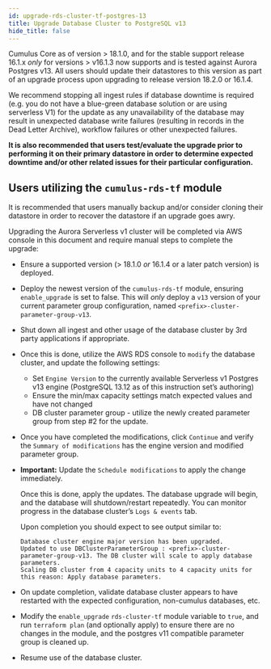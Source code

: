 ```yaml
---
id: upgrade-rds-cluster-tf-postgres-13
title: Upgrade Database Cluster to PostgreSQL v13
hide_title: false
---
```


Cumulus Core as of version > 18.1.0, and for the stable support release 16.1.x *only* for versions > v16.1.3 now supports and is tested against Aurora Postgres v13.   All users should update their datastores to this version as part of an upgrade process upon upgrading to release version 18.2.0 or 16.1.4.

We recommend stopping all ingest rules if database downtime is required (e.g. you do not have a blue-green database solution or are using serverless V1) for the update  as any unavailability of the database may result in unexpected database write failures (resulting in records in the Dead Letter Archive), workflow failures or other unexpected failures.

**It is also recommended that users test/evaluate the upgrade prior to performing it on their primary datastore in order to determine expected downtime and/or other related issues for their particular configuration.**

## Users utilizing the `cumulus-rds-tf` module

It is recommended that users manually backup and/or consider cloning their datastore in order to recover the datastore if an upgrade goes awry.

Upgrading the Aurora Serverless v1 cluster will be completed via AWS console in this document and require manual steps to complete the upgrade:

- Ensure a supported version (> 18.1.0 *or* 16.1.4 or a later patch version) is deployed.
- Deploy the newest version of the `cumulus-rds-tf` module, ensuring `enable_upgrade` is set to false.   This will *only* deploy a `v13` version of your current parameter group configuration, named `<prefix>-cluster-parameter-group-v13`.
- Shut down all ingest and other usage of the database cluster by 3rd party applications if appropriate.
- Once this is done, utilize the AWS RDS console to `modify` the database cluster, and update the following settings:
  - Set `Engine Version`  to the currently available Serverless v1 Postgres v13 engine (PostgreSQL 13.12 as of this instruction set’s authoring)
  - Ensure the min/max capacity settings match expected values and have not changed
  - DB cluster parameter group - utilize the newly created parameter group from step #2 for the update.
- Once you have completed the modifications, click `Continue` and verify the `Summary of modifications` has the engine version and modified parameter group.
- **Important:** Update the `Schedule modifications` to apply the change immediately.

    Once this is done, apply the updates. The database upgrade will begin, and the database will shutdown/restart repeatedly.    You can monitor progress in the database cluster’s `Logs & events` tab.

    Upon completion you should expect to see output similar to:

    ```text
    Database cluster engine major version has been upgraded.
    Updated to use DBClusterParameterGroup : <prefix>-cluster-parameter-group-v13. The DB cluster will scale to apply database parameters.
    Scaling DB cluster from 4 capacity units to 4 capacity units for this reason: Apply database parameters.
    ```

- On update completion, validate database cluster appears to have restarted with the expected configuration, non-cumulus databases, etc.
- Modify the `enable_upgrade` `rds-cluster-tf` module variable to `true`, and run `terraform plan` (and optionally apply) to ensure there are no changes in the module, and the postgres v11 compatible parameter group is cleaned up.
- Resume use of the database cluster.